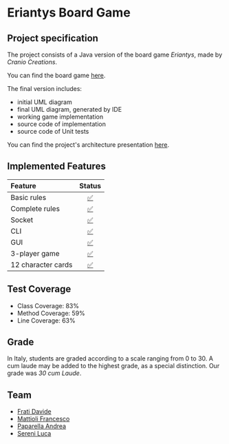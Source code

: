 # Eriantys Board Game

## Project specification
The project consists of a Java version of the board  game *Eriantys*, made by *Cranio Creations*.

You can find the board game [here](https://craniointernational.com/products/eriantys/).


The final version includes:
* initial UML diagram
* final UML diagram, generated by IDE
* working game implementation
* source code of implementation
* source code of Unit tests

You can find the project's architecture presentation [here](https://github.com/engpap/eriantys-board-game/blob/master/deliverables/Presentation.pdf).



## Implemented Features
| Feature | Status |
|:-----------------------|:------------------------------------:|
| Basic rules | [✅](https://github.com/engpap/prova-finale-ing-sw/tree/master/src/main/java/it/polimi/ingsw/triton/launcher/server/model) |
| Complete rules | [✅](https://github.com/engpap/prova-finale-ing-sw/tree/master/src/main/java/it/polimi/ingsw/triton/launcher/server/model) |
| Socket |[✅](https://github.com/engpap/prova-finale-ing-sw/tree/master/src/main/java/it/polimi/ingsw/triton/launcher/server/network) |
| CLI | [✅](https://github.com/engpap/prova-finale-ing-sw/tree/master/src/main/java/it/polimi/ingsw/triton/launcher/client/cli) |
| GUI |[✅](https://github.com/engpap/prova-finale-ing-sw/tree/master/src/main/java/it/polimi/ingsw/triton/launcher/client/gui) |
| 3-player game | [✅](https://github.com/engpap/prova-finale-ing-sw/tree/master/src/main/java/it/polimi/ingsw/triton/launcher/server/model)|
| 12 character cards | [✅](https://github.com/engpap/prova-finale-ing-sw/tree/master/src/main/java/it/polimi/ingsw/triton/launcher/server/model/cardeffects) |

## Test Coverage
- Class Coverage: 83%
- Method Coverage: 59%
- Line Coverage: 63%

## Grade
In Italy, students are graded according to a scale ranging from 0 to 30. A cum laude may be added to the highest grade, as a special distinction.
Our grade was *30 cum Laude*.


## Team
* [Frati Davide](https://github.com/Davide-Frati)
* [Mattioli Francesco](https://github.com/francesco-mattioli)
* [Paparella Andrea](https://github.com/engpap)
* [Sereni Luca](https://github.com/luca-sereni)
